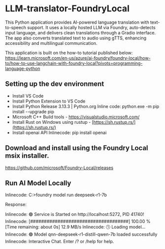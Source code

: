 # LLM-translator-FoundryLocal
This Python application provides AI-powered language translation with text-to-speech support. It uses a locally hosted LLM via Foundry, auto-detects input language, and delivers clean translations through a Gradio interface. The app also converts translated text to audio using gTTS, enhancing accessibility and multilingual communication.

This application is built on the how-to tutorial published below:
https://learn.microsoft.com/en-us/azure/ai-foundry/foundry-local/how-to/how-to-use-langchain-with-foundry-local?pivots=programming-language-python

## Setting up the dev environment 

- Install VS Code
- Install Python Extension to VS Code
- Install Python Release 3.13.3 | Python.org
Inline code: python.exe -m pip install --upgrade pip
- Microsoft C++ Build tools - https://visualstudio.microsoft.com/ 
- Install Rust on Windows using rustup - [https://sh.rustup.rs/](https://sh.rustup.rs/)
- Install openai API
Inlinecode: pip install openai

## Download and install using the Foundry Local msix installer.

https://github.com/microsoft/Foundry-Local/releases

## Run AI Model Locally

Inlinecode: C:\>foundry model run deepseek-r1-7b

Response: 

Inlinecode: 🟢 Service is Started on http://localhost:5272, PID 41740!
Inlinecode: [####################################] 100.00 % [Time remaining: about 0s]        12.9 MB/s
Inlinecode: 🕓 Loading model...
Inlinecode: 🟢 Model qnn-deepseek-r1-distill-qwen-7b loaded successfully
 
Inlinecode: Interactive Chat. Enter /? or /help for help.

